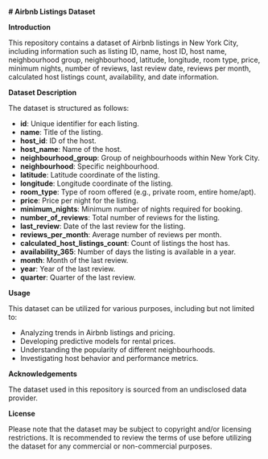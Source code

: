 **# Airbnb Listings Dataset**

**Introduction**

This repository contains a dataset of Airbnb listings in New York City, including information such as listing ID, name, host ID, host name, neighbourhood group, neighbourhood, latitude, longitude, room type, price, minimum nights, number of reviews, last review date, reviews per month, calculated host listings count, availability, and date information.

**Dataset Description**

The dataset is structured as follows:

- **id**: Unique identifier for each listing.
- **name**: Title of the listing.
- **host_id**: ID of the host.
- **host_name**: Name of the host.
- **neighbourhood_group**: Group of neighbourhoods within New York City.
- **neighbourhood**: Specific neighbourhood.
- **latitude**: Latitude coordinate of the listing.
- **longitude**: Longitude coordinate of the listing.
- **room_type**: Type of room offered (e.g., private room, entire home/apt).
- **price**: Price per night for the listing.
- **minimum_nights**: Minimum number of nights required for booking.
- **number_of_reviews**: Total number of reviews for the listing.
- **last_review**: Date of the last review for the listing.
- **reviews_per_month**: Average number of reviews per month.
- **calculated_host_listings_count**: Count of listings the host has.
- **availability_365**: Number of days the listing is available in a year.
- **month**: Month of the last review.
- **year**: Year of the last review.
- **quarter**: Quarter of the last review.

**Usage**

This dataset can be utilized for various purposes, including but not limited to:

- Analyzing trends in Airbnb listings and pricing.
- Developing predictive models for rental prices.
- Understanding the popularity of different neighbourhoods.
- Investigating host behavior and performance metrics.

**Acknowledgements**

The dataset used in this repository is sourced from an undisclosed data provider.

**License**

Please note that the dataset may be subject to copyright and/or licensing restrictions. It is recommended to review the terms of use before utilizing the dataset for any commercial or non-commercial purposes.
